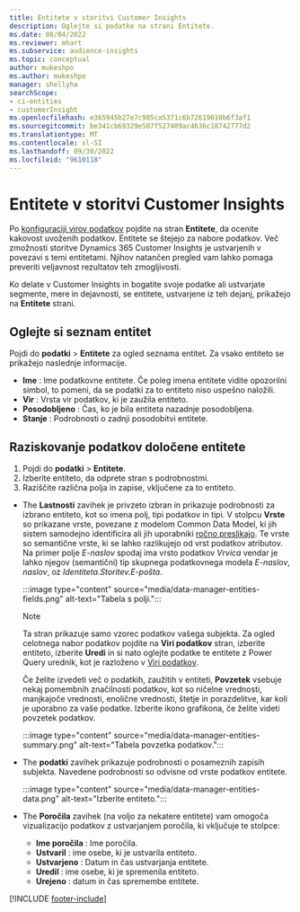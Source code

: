```yaml
---
title: Entitete v storitvi Customer Insights
description: Oglejte si podatke na strani Entitete.
ms.date: 08/04/2022
ms.reviewer: mhart
ms.subservice: audience-insights
ms.topic: conceptual
author: mukeshpo
ms.author: mukeshpo
manager: shellyha
searchScope:
- ci-entities
- customerInsight
ms.openlocfilehash: e365945b27e7c985ca5371c6b72619610b6f3af1
ms.sourcegitcommit: be341cb69329e507f527409ac4636c18742777d2
ms.translationtype: MT
ms.contentlocale: sl-SI
ms.lasthandoff: 09/30/2022
ms.locfileid: "9610118"
---
```

# <a name="entities-in-customer-insights"></a>Entitete v storitvi Customer Insights

Po [konfiguraciji virov podatkov](data-sources.md) pojdite na stran **Entitete**, da ocenite kakovost uvoženih podatkov. Entitete se štejejo za nabore podatkov. Več zmožnosti storitve Dynamics 365 Customer Insights je ustvarjenih v povezavi s temi entitetami. Njihov natančen pregled vam lahko pomaga preveriti veljavnost rezultatov teh zmogljivosti.

Ko delate v Customer Insights in bogatite svoje podatke ali ustvarjate segmente, mere in dejavnosti, se entitete, ustvarjene iz teh dejanj, prikažejo na **Entitete** strani.

## <a name="view-a-list-of-entities"></a>Oglejte si seznam entitet

Pojdi do **podatki** > **Entitete** za ogled seznama entitet. Za vsako entiteto se prikažejo naslednje informacije.

- **Ime** : Ime podatkovne entitete. Če poleg imena entitete vidite opozorilni simbol, to pomeni, da se podatki za to entiteto niso uspešno naložili.
- **Vir** : Vrsta vir podatkov, ki je zaužila entiteto.
- **Posodobljeno** : Čas, ko je bila entiteta nazadnje posodobljena.
- **Stanje** : Podrobnosti o zadnji posodobitvi entitete.

## <a name="explore-a-specific-entitys-data"></a>Raziskovanje podatkov določene entitete

1. Pojdi do **podatki** > **Entitete**.
1. Izberite entiteto, da odprete stran s podrobnostmi.  
1. Raziščite različna polja in zapise, vključene za to entiteto.

- The **Lastnosti** zavihek je privzeto izbran in prikazuje podrobnosti za izbrano entiteto, kot so imena polj, tipi podatkov in tipi. V stolpcu **Vrste** so prikazane vrste, povezane z modelom Common Data Model, ki jih sistem samodejno identificira ali jih uporabniki [ročno preslikajo](map-entities.md). Te vrste so semantične vrste, ki se lahko razlikujejo od vrst podatkov atributov. Na primer polje *E-naslov* spodaj ima vrsto podatkov *Vrvica* vendar je lahko njegov (semantični) tip skupnega podatkovnega modela *E-naslov*, *naslov*, oz *Identiteta.Storitev.E-pošta*.

   :::image type="content" source="media/data-manager-entities-fields.png" alt-text="Tabela s polji.":::

   > [!NOTE]
   > Ta stran prikazuje samo vzorec podatkov vašega subjekta. Za ogled celotnega nabor podatkov pojdite na **Viri podatkov** stran, izberite entiteto, izberite **Uredi** in si nato oglejte podatke te entitete z Power Query urednik, kot je razloženo v [Viri podatkov](data-sources.md).

   Če želite izvedeti več o podatkih, zaužitih v entiteti, **Povzetek** vsebuje nekaj pomembnih značilnosti podatkov, kot so ničelne vrednosti, manjkajoče vrednosti, enolične vrednosti, štetje in porazdelitve, kar koli je uporabno za vaše podatke. Izberite ikono grafikona, če želite videti povzetek podatkov.

   :::image type="content" source="media/data-manager-entities-summary.png" alt-text="Tabela povzetka podatkov.":::

- The **podatki** zavihek prikazuje podrobnosti o posameznih zapisih subjekta. Navedene podrobnosti so odvisne od vrste podatkov entitete.

   :::image type="content" source="media/data-manager-entities-data.png" alt-text="Izberite entiteto.":::

- The **Poročila** zavihek (na voljo za nekatere entitete) vam omogoča vizualizacijo podatkov z ustvarjanjem poročila, ki vključuje te stolpce:

  - **Ime poročila** : Ime poročila.
  - **Ustvaril** : ime osebe, ki je ustvarila entiteto.
  - **Ustvarjeno** : Datum in čas ustvarjanja entitete.
  - **Uredil** : ime osebe, ki je spremenila entiteto.
  - **Urejeno** : datum in čas spremembe entitete.

[!INCLUDE [footer-include](includes/footer-banner.md)]
